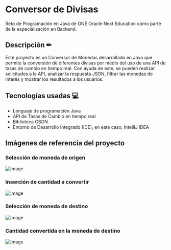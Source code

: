 # Conversor de Divisas
Reto de Programación en Java de ONE Oracle Next Education como parte de la especialización en Backend.

## Descripción ✏
Este proyecto es un Conversor de Monedas desarrollado en Java que permite la conversión de diferentes divisas por medio del uso de una API de tasas de cambio en tiempo real. Con ayuda de este, se pueden realizar solicitudes a la API, analizar la respuesta JSON, filtrar las monedas de interés y mostrar los resultados a los usuarios. 

## Tecnologías usadas 💻
- Lenguaje de programación Java
- API de Tasas de Cambio en tiempo real
- Biblioteca GSON
- Entorno de Desarrollo Integrado (IDE), en este caso, IntelliJ IDEA

## Imágenes de referencia del proyecto
### Selección de moneda de origen
![image](https://github.com/user-attachments/assets/a328832f-bed4-48fb-9f1c-829badda5bcd)

### Inserción de cantidad a convertir
![image](https://github.com/user-attachments/assets/565e2d11-4161-41be-8136-b0dd5ba526ef)

### Selección de moneda de destino
![image](https://github.com/user-attachments/assets/1f9f077a-16c0-4044-987c-8bda436a010b)

### Cantidad convertida en la moneda de destino
![image](https://github.com/user-attachments/assets/f2657d5d-00c6-4cae-893c-714cf30f8fd0)




